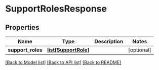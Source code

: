 # SupportRolesResponse


## Properties
Name | Type | Description | Notes
------------ | ------------- | ------------- | -------------
**support_roles** | [**list[SupportRole]**](SupportRole.md) |  | [optional] 

[[Back to Model list]](../README.md#documentation-for-models) [[Back to API list]](../README.md#documentation-for-api-endpoints) [[Back to README]](../README.md)


